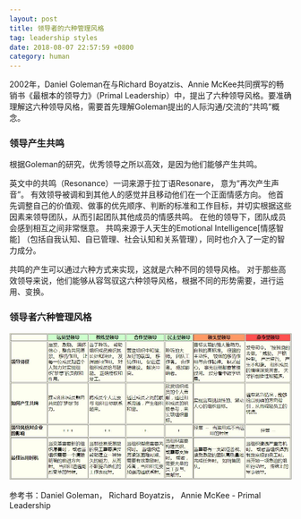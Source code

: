 ```yaml
---
layout: post
title: 领导者的六种管理风格
tag: leadership styles
date: 2018-08-07 22:57:59 +0800
category: human
---
```


2002年，Daniel Goleman在与Richard Boyatzis、Annie McKee共同撰写的畅销书《最根本的领导力》（Primal Leadership）中，提出了六种领导风格。要准确理解这六种领导风格，需要首先理解Goleman提出的人际沟通/交流的“共鸣”概念。

### 领导产生共鸣

根据Goleman的研究，优秀领导之所以高效，是因为他们能够产生共鸣。

英文中的共鸣（Resonance）一词来源于拉丁语Resonare， 意为“再次产生声音”。 有效领导被调和到其他人的感觉并且移动他们在一个正面情感方向。 他首先调整自己的价值观、做事的优先顺序、判断的标准和工作目标，并切实根据这些因素来领导团队，从而引起团队其他成员的情感共鸣。 在他的领导下，团队成员会感到相互之间非常惬意。 共鸣来源于人天生的Emotional Intelligence[情感智能] （包括自我认知、自已管理、社会认知和关系管理），同时也介入了一定的智力成分。

共鸣的产生可以通过六种方式来实现，这就是六种不同的领导风格。 对于那些高效领导来说，他们能够从容驾驭这六种领导风格，根据不同的形势需要，进行运用、变换。


### 领导者六种管理风格

![领导者六种管理风格](/img/the-six-leadership-styles.jpg)


参考书：Daniel Goleman， Richard Boyatzis， Annie McKee - Primal Leadership